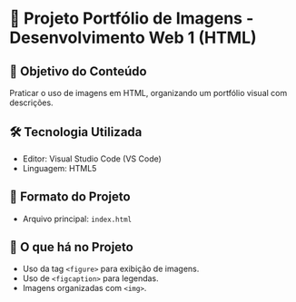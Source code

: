 # 📘 Projeto Portfólio de Imagens - Desenvolvimento Web 1 (HTML)

## 🎯 Objetivo do Conteúdo
Praticar o uso de imagens em HTML, organizando um portfólio visual com descrições.  

## 🛠️ Tecnologia Utilizada
- Editor: Visual Studio Code (VS Code)  
- Linguagem: HTML5  

## 📂 Formato do Projeto
- Arquivo principal: `index.html`  

## 📝 O que há no Projeto
- Uso da tag `<figure>` para exibição de imagens.  
- Uso de `<figcaption>` para legendas.  
- Imagens organizadas com `<img>`.  
